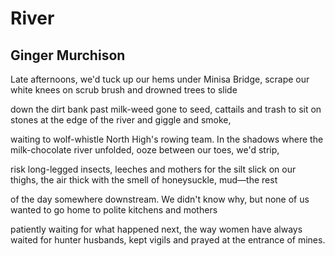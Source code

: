 # River
## Ginger Murchison
Late afternoons, we'd tuck up our hems
under Minisa Bridge, scrape our white knees
on scrub brush and drowned trees to slide

down the dirt bank past milk-weed
gone to seed, cattails and trash to sit on stones
at the edge of the river and giggle and smoke,

waiting to wolf-whistle North High's rowing team.
In the shadows where the milk-chocolate river
unfolded, ooze between our toes, we'd strip,

risk long-legged insects, leeches and mothers
for the silt slick on our thighs, the air thick
with the smell of honeysuckle, mud—the rest

of the day somewhere downstream. We didn't
know why, but none of us wanted
to go home to polite kitchens and mothers

patiently waiting for what happened next,
the way women have always waited for hunter husbands,
kept vigils and prayed at the entrance of mines.